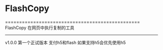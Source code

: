 # FlashCopy
================================================
FlashCopy
在网页中执行复制的工具

---------------------
v1.0.0   第一个正试版本
支付h5和flash  如果支持h5会优先使用h5
